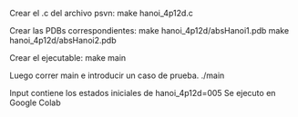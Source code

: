 Crear el .c del archivo psvn:
make hanoi_4p12d.c

Crear las PDBs correspondientes:
make hanoi_4p12d/absHanoi1.pdb
make hanoi_4p12d/absHanoi2.pdb

Crear el ejecutable:
make main

Luego correr main e introducir un caso de prueba.
./main 
 
Input contiene los estados iniciales de hanoi_4p12d=005
Se ejecuto en Google Colab